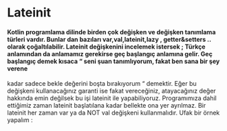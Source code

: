 # Lateinit
#### Kotlin programlama dilinde birden çok değişken ve değişken tanımlama türleri vardır. Bunlar dan bazıları var,val,lateinit,lazy , getter&setters .. olarak çoğaltılabilir. Lateinit değişkenini incelemek istersek ; Türkçe anlamından da anlamamız gerekirse geç başlangıç anlamına gelir. Geç başlangıç demek kısaca “ seni şuan tanımlıyorum, fakat ben sana bir şey verene 
kadar sadece bekle değerini boşta bırakıyorum “ demektir. Eğer bu değişkeni kullanacağınız 
garanti ise fakat vereceğiniz, atayacağınız değer hakkında emin değilsek bu işi lateinit ile 
yapabiliyoruz. Programımıza dahil ettiğimiz zaman lateinit başlatılana kadar bellekte ona yer ayrılmaz.
Bir lateinit her zaman var ya da NOT val değişkeni kullanmalıdır. Ufak bir örnek yapalım :
